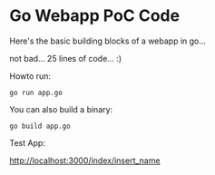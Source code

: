 Go Webapp PoC Code
==================

Here's the basic building blocks of a webapp in go...

not bad... 25 lines of code... :)

Howto run:
```
go run app.go
```

You can also build a binary:
```
go build app.go
```

Test App:

[http://localhost:3000/index/insert_name](http://localhost:3000/index/booyah)

